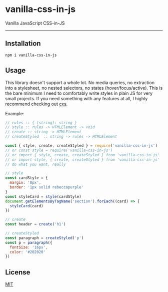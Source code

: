 # vanilla-css-in-js

Vanilla JavaScript CSS-in-JS

--------

## Installation

`npm i vanilla-css-in-js`

## Usage

This library doesn't support a whole lot. No media queries, no extraction into a
stylesheet, no nested selectors, no states (hover/focus/active). This is the
bare minimum I need to comfortably write styles in plain JS for very small
projects. If you need something with any features at all, I highly recommend
checking out [cxs](https://github.com/cxs-css/cxs).

Example:

```javascript
// rules :: { [string]: string }
// style :: rules -> HTMLElement -> void
// create :: string -> HTMLElement
// createStyled  :: string -> rules -> HTMLElement

const { style, create, createStyled } = require('vanilla-css-in-js')
// or const style = require('vanilla-css-in-js')
// or import { style, create, createStyled } from 'vanilla-css-in-js'
// or import style, { create, createStyled } from 'vanilla-css-in-js'
// do what you want, really

// style
const cardStyle = {
  margin: '8px',
  border: '1px solid rebeccapurple'
}
const styleCard = style(cardStyle)
document.getElementsByTagName('section').forEach((card) => {
  styleCard(card)
})

// create
const header = create('h1')

// createStyled
const paragraph = createStyled('p')
const p = paragraph({
  fontSize: '16px',
  color: '#202020'
})
```

## License

[MIT](./LICENSE.md)
